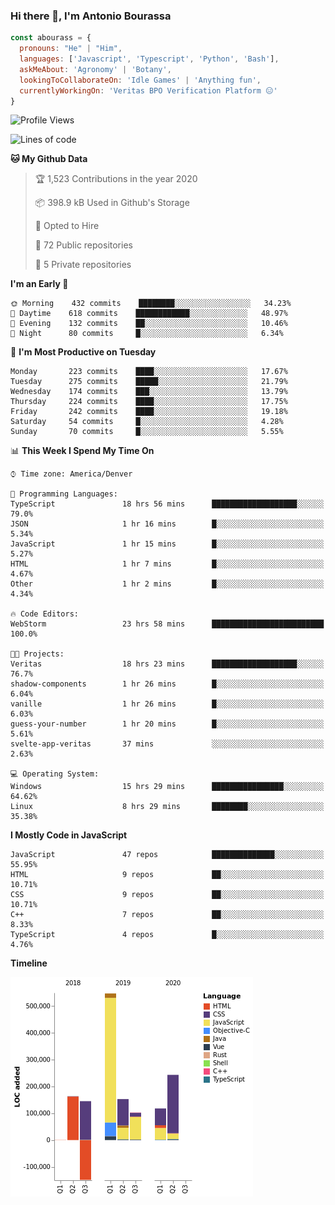 ### Hi there 👋, I'm Antonio Bourassa

```javascript
const abourass = {
  pronouns: "He" | "Him",
  languages: ['Javascript', 'Typescript', 'Python', 'Bash'],
  askMeAbout: 'Agronomy' | 'Botany',
  lookingToCollaborateOn: 'Idle Games' | 'Anything fun',
  currentlyWorkingOn: 'Veritas BPO Verification Platform 😑'
}
```

<!--START_SECTION:waka-->
![Profile Views](http://img.shields.io/badge/Profile%20Views-14-blue)

![Lines of code](https://img.shields.io/badge/From%20Hello%20World%20I%27ve%20Written-10.2%20million%20Lines%20of%20code-blue)

**🐱 My Github Data** 

> 🏆 1,523 Contributions in the year 2020
 > 
> 📦 398.9 kB Used in Github's Storage 
 > 
> 💼 Opted to Hire
 > 
> 📜 72 Public repositories
 > 
> 🔑 5 Private repositories 

**I'm an Early 🐤** 

```text
🌞 Morning    432 commits    ████████░░░░░░░░░░░░░░░░░   34.23% 
🌆 Daytime    618 commits    ████████████░░░░░░░░░░░░░   48.97% 
🌃 Evening    132 commits    ██░░░░░░░░░░░░░░░░░░░░░░░   10.46% 
🌙 Night      80 commits     █░░░░░░░░░░░░░░░░░░░░░░░░   6.34%

```
📅 **I'm Most Productive on Tuesday** 

```text
Monday       223 commits    ████░░░░░░░░░░░░░░░░░░░░░   17.67% 
Tuesday      275 commits    █████░░░░░░░░░░░░░░░░░░░░   21.79% 
Wednesday    174 commits    ███░░░░░░░░░░░░░░░░░░░░░░   13.79% 
Thursday     224 commits    ████░░░░░░░░░░░░░░░░░░░░░   17.75% 
Friday       242 commits    ████░░░░░░░░░░░░░░░░░░░░░   19.18% 
Saturday     54 commits     █░░░░░░░░░░░░░░░░░░░░░░░░   4.28% 
Sunday       70 commits     █░░░░░░░░░░░░░░░░░░░░░░░░   5.55%

```


📊 **This Week I Spend My Time On** 

```text
⌚︎ Time zone: America/Denver

💬 Programming Languages: 
TypeScript               18 hrs 56 mins      ███████████████████░░░░░░   79.0% 
JSON                     1 hr 16 mins        █░░░░░░░░░░░░░░░░░░░░░░░░   5.34% 
JavaScript               1 hr 15 mins        █░░░░░░░░░░░░░░░░░░░░░░░░   5.27% 
HTML                     1 hr 7 mins         █░░░░░░░░░░░░░░░░░░░░░░░░   4.67% 
Other                    1 hr 2 mins         █░░░░░░░░░░░░░░░░░░░░░░░░   4.34%

🔥 Code Editors: 
WebStorm                 23 hrs 58 mins      █████████████████████████   100.0%

🐱‍💻 Projects: 
Veritas                  18 hrs 23 mins      ███████████████████░░░░░░   76.7% 
shadow-components        1 hr 26 mins        █░░░░░░░░░░░░░░░░░░░░░░░░   6.04% 
vanille                  1 hr 26 mins        █░░░░░░░░░░░░░░░░░░░░░░░░   6.03% 
guess-your-number        1 hr 20 mins        █░░░░░░░░░░░░░░░░░░░░░░░░   5.61% 
svelte-app-veritas       37 mins             ░░░░░░░░░░░░░░░░░░░░░░░░░   2.63%

💻 Operating System: 
Windows                  15 hrs 29 mins      ████████████████░░░░░░░░░   64.62% 
Linux                    8 hrs 29 mins       ████████░░░░░░░░░░░░░░░░░   35.38%

```

**I Mostly Code in JavaScript** 

```text
JavaScript               47 repos            ██████████████░░░░░░░░░░░   55.95% 
HTML                     9 repos             ██░░░░░░░░░░░░░░░░░░░░░░░   10.71% 
CSS                      9 repos             ██░░░░░░░░░░░░░░░░░░░░░░░   10.71% 
C++                      7 repos             ██░░░░░░░░░░░░░░░░░░░░░░░   8.33% 
TypeScript               4 repos             █░░░░░░░░░░░░░░░░░░░░░░░░   4.76%

```


**Timeline**

![Chart not found](https://github.com/Abourass/Abourass/blob/master/charts/bar_graph.png) 


<!--END_SECTION:waka-->

<!--
**Abourass/Abourass** is a ✨ _special_ ✨ repository because its `README.md` (this file) appears on your GitHub profile.

Here are some ideas to get you started:

- 🔭 I’m currently working on ...
- 🌱 I’m currently learning ...
- 👯 I’m looking to collaborate on ...
- 🤔 I’m looking for help with ...
- 💬 Ask me about ...
- 📫 How to reach me: ...
- 😄 Pronouns: ...
- ⚡ Fun fact: ...
-->
